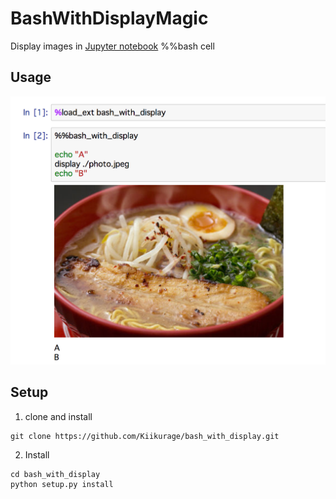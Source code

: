 # BashWithDisplayMagic

Display images in [Jupyter notebook](http://jupyter.org/) %%bash cell

## Usage

<img alt="usage" src="./usage.png" width=600 />

## Setup

1. clone and install

```shell
git clone https://github.com/Kiikurage/bash_with_display.git
```

2. Install

```shell
cd bash_with_display
python setup.py install
```
